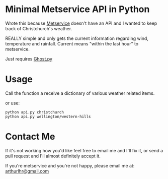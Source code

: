 Minimal Metservice API in Python
================================

Wrote this because [Metservice](http://metservice.com) doesn't have an API
and I wanted to keep track of Christchurch's weather.

REALLY simple and only gets the current information regarding wind,
temperature and rainfall. Current means "within the last hour" to metservice.

Just requires [Ghost.py](http://jeanphix.me/Ghost.py/)

Usage
=====

Call the function a receive a dictionary of various weather related items.

or use:

    python api.py christchurch
    python api.py wellington/western-hills

Contact Me
==========

If it's not working how you'd like feel free to email me and I'll fix it, or
send a pull request and I'll almost definitely accept it.

If you're metservice and you're not happy, please email me at: arthurlhr@gmail.com
